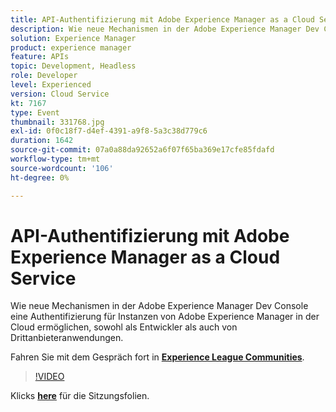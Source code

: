 ```yaml
---
title: API-Authentifizierung mit Adobe Experience Manager as a Cloud Service
description: Wie neue Mechanismen in der Adobe Experience Manager Dev Console eine Authentifizierung für Instanzen von Adobe Experience Manager in der Cloud ermöglichen, sowohl als Entwickler als auch von Drittanbieteranwendungen. Diese Sitzung wurde im Rahmen des Adobe Developers Live Content-Ereignisses bereitgestellt.
solution: Experience Manager
product: experience manager
feature: APIs
topic: Development, Headless
role: Developer
level: Experienced
version: Cloud Service
kt: 7167
type: Event
thumbnail: 331768.jpg
exl-id: 0f0c18f7-d4ef-4391-a9f8-5a3c38d779c6
duration: 1642
source-git-commit: 07a0a88da92652a6f07f65ba369e17cfe85fdafd
workflow-type: tm+mt
source-wordcount: '106'
ht-degree: 0%

---
```


# API-Authentifizierung mit Adobe Experience Manager as a Cloud Service

Wie neue Mechanismen in der Adobe Experience Manager Dev Console eine Authentifizierung für Instanzen von Adobe Experience Manager in der Cloud ermöglichen, sowohl als Entwickler als auch von Drittanbieteranwendungen.

Fahren Sie mit dem Gespräch fort in **[Experience League Communities](https://adobe.ly/36Yd3v6)**.

>[!VIDEO](https://video.tv.adobe.com/v/331768/?quality=12&learn=on&hidetitle=true)

Klicks **[here](/help/adobe-developers-live/assets/api-authentication.pdf)** für die Sitzungsfolien.

